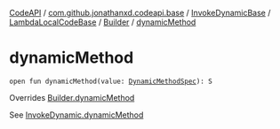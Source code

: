 [CodeAPI](../../../../index.md) / [com.github.jonathanxd.codeapi.base](../../../index.md) / [InvokeDynamicBase](../../index.md) / [LambdaLocalCodeBase](../index.md) / [Builder](index.md) / [dynamicMethod](.)

# dynamicMethod

`open fun dynamicMethod(value: `[`DynamicMethodSpec`](../../../../com.github.jonathanxd.codeapi.common/-dynamic-method-spec/index.md)`): S`

Overrides [Builder.dynamicMethod](../../-lambda-method-ref-base/-builder/dynamic-method.md)

See [InvokeDynamic.dynamicMethod](../../../-invoke-dynamic/dynamic-method.md)

